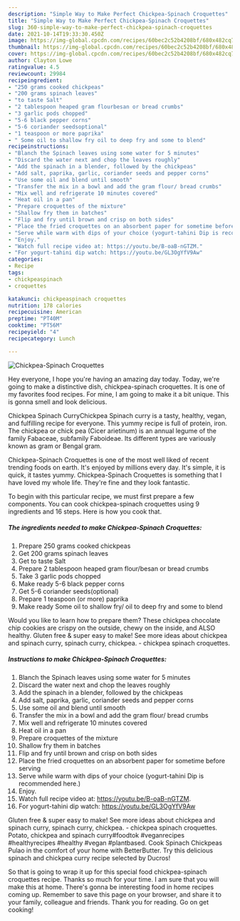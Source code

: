 ```yaml
---
description: "Simple Way to Make Perfect Chickpea-Spinach Croquettes"
title: "Simple Way to Make Perfect Chickpea-Spinach Croquettes"
slug: 360-simple-way-to-make-perfect-chickpea-spinach-croquettes
date: 2021-10-14T19:33:30.450Z
image: https://img-global.cpcdn.com/recipes/60bec2c52b4208bf/680x482cq70/chickpea-spinach-croquettes-recipe-main-photo.jpg
thumbnail: https://img-global.cpcdn.com/recipes/60bec2c52b4208bf/680x482cq70/chickpea-spinach-croquettes-recipe-main-photo.jpg
cover: https://img-global.cpcdn.com/recipes/60bec2c52b4208bf/680x482cq70/chickpea-spinach-croquettes-recipe-main-photo.jpg
author: Clayton Lowe
ratingvalue: 4.5
reviewcount: 29984
recipeingredient:
- "250 grams cooked chickpeas"
- "200 grams spinach leaves"
- "to taste Salt"
- "2 tablespoon heaped gram flourbesan or bread crumbs"
- "3 garlic pods chopped"
- "5-6 black pepper corns"
- "5-6 coriander seedsoptional"
- "1 teaspoon or more paprika"
- " Some oil to shallow fry oil to deep fry and some to blend"
recipeinstructions:
- "Blanch the Spinach leaves using some water for 5 minutes"
- "Discard the water next and chop the leaves roughly"
- "Add the spinach in a blender, followed by the chickpeas"
- "Add salt, paprika, garlic, coriander seeds and pepper corns"
- "Use some oil and blend until smooth"
- "Transfer the mix in a bowl and add the gram flour/ bread crumbs"
- "Mix well and refrigerate 10 minutes covered"
- "Heat oil in a pan"
- "Prepare croquettes of the mixture"
- "Shallow fry them in batches"
- "Flip and fry until brown and crisp on both sides"
- "Place the fried croquettes on an absorbent paper for sometime before serving"
- "Serve while warm with dips of your choice (yogurt-tahini Dip is recommended here.)"
- "Enjoy."
- "Watch full recipe video at: https://youtu.be/B-oaB-nGTZM."
- "For yogurt-tahini dip watch: https://youtu.be/GL3OgYfV9Aw"
categories:
- Recipe
tags:
- chickpeaspinach
- croquettes

katakunci: chickpeaspinach croquettes 
nutrition: 178 calories
recipecuisine: American
preptime: "PT40M"
cooktime: "PT56M"
recipeyield: "4"
recipecategory: Lunch

---
```



![Chickpea-Spinach Croquettes](https://img-global.cpcdn.com/recipes/60bec2c52b4208bf/680x482cq70/chickpea-spinach-croquettes-recipe-main-photo.jpg)

Hey everyone, I hope you're having an amazing day today. Today, we're going to make a distinctive dish, chickpea-spinach croquettes. It is one of my favorites food recipes. For mine, I am going to make it a bit unique. This is gonna smell and look delicious.

Chickpea Spinach CurryChickpea Spinach curry is a tasty, healthy, vegan, and fulfilling recipe for everyone. This yummy recipe is full of protein, iron. The chickpea or chick pea (Cicer arietinum) is an annual legume of the family Fabaceae, subfamily Faboideae. Its different types are variously known as gram or Bengal gram.

Chickpea-Spinach Croquettes is one of the most well liked of recent trending foods on earth. It's enjoyed by millions every day. It's simple, it is quick, it tastes yummy. Chickpea-Spinach Croquettes is something that I have loved my whole life. They're fine and they look fantastic.


To begin with this particular recipe, we must first prepare a few components. You can cook chickpea-spinach croquettes using 9 ingredients and 16 steps. Here is how you cook that.

<!--inarticleads1-->

##### The ingredients needed to make Chickpea-Spinach Croquettes:

1. Prepare 250 grams cooked chickpeas
1. Get 200 grams spinach leaves
1. Get to taste Salt
1. Prepare 2 tablespoon heaped gram flour/besan or bread crumbs
1. Take 3 garlic pods chopped
1. Make ready 5-6 black pepper corns
1. Get 5-6 coriander seeds(optional)
1. Prepare 1 teaspoon (or more) paprika
1. Make ready  Some oil to shallow fry/ oil to deep fry and some to blend


Would you like to learn how to prepare them? These chickpea chocolate chip cookies are crispy on the outside, chewy on the inside, and ALSO healthy. Gluten free &amp; super easy to make! See more ideas about chickpea and spinach curry, spinach curry, chickpea. - chickpea spinach croquettes. 

<!--inarticleads2-->

##### Instructions to make Chickpea-Spinach Croquettes:

1. Blanch the Spinach leaves using some water for 5 minutes
1. Discard the water next and chop the leaves roughly
1. Add the spinach in a blender, followed by the chickpeas
1. Add salt, paprika, garlic, coriander seeds and pepper corns
1. Use some oil and blend until smooth
1. Transfer the mix in a bowl and add the gram flour/ bread crumbs
1. Mix well and refrigerate 10 minutes covered
1. Heat oil in a pan
1. Prepare croquettes of the mixture
1. Shallow fry them in batches
1. Flip and fry until brown and crisp on both sides
1. Place the fried croquettes on an absorbent paper for sometime before serving
1. Serve while warm with dips of your choice (yogurt-tahini Dip is recommended here.)
1. Enjoy.
1. Watch full recipe video at: https://youtu.be/B-oaB-nGTZM.
1. For yogurt-tahini dip watch: https://youtu.be/GL3OgYfV9Aw


Gluten free &amp; super easy to make! See more ideas about chickpea and spinach curry, spinach curry, chickpea. - chickpea spinach croquettes. Potato, chickpea and spinach curry#foodtok #veganrecipes #healthyrecipes #healthy #vegan #plantbased. Cook Spinach Chickpeas Pulao in the comfort of your home with BetterButter. Try this delicious spinach and chickpea curry recipe selected by Ducros! 

So that is going to wrap it up for this special food chickpea-spinach croquettes recipe. Thanks so much for your time. I am sure that you will make this at home. There's gonna be interesting food in home recipes coming up. Remember to save this page on your browser, and share it to your family, colleague and friends. Thank you for reading. Go on get cooking!
